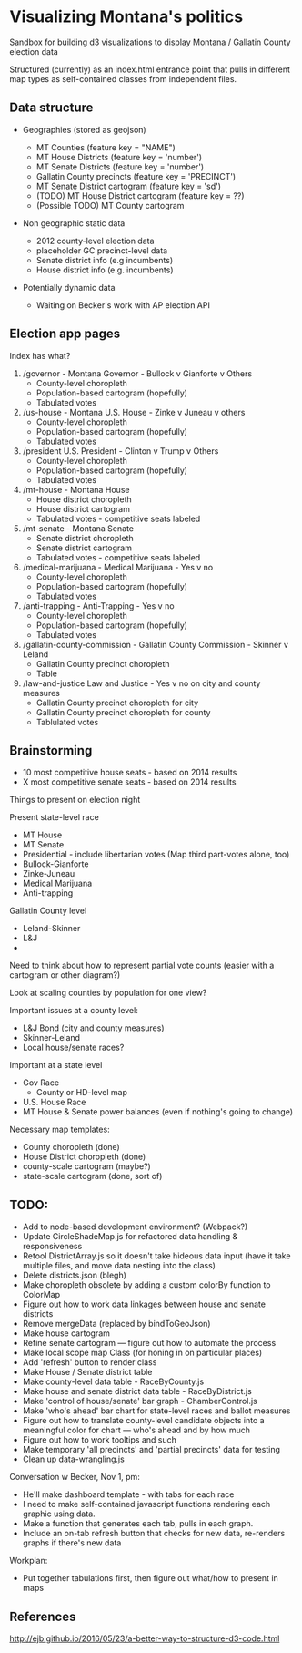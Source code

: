 # Visualizing Montana's politics

Sandbox for building d3 visualizations to display Montana / Gallatin County election data

Structured (currently) as an index.html entrance point that pulls in different map types as self-contained classes from independent files.


## Data structure

- Geographies (stored as geojson)
    + MT Counties (feature key = "NAME")
    + MT House Districts (feature key = 'number')
    + MT Senate Districts (feature key = 'number')
    + Gallatin County precincts (feature key = 'PRECINCT')
    + MT Senate District cartogram (feature key = 'sd')
    + (TODO) MT House District cartogram (feature key = ??)
    + (Possible TODO) MT County cartogram

- Non geographic static data
    + 2012 county-level election data
    + placeholder GC precinct-level data
    + Senate district info (e.g incumbents)
    + House district info (e.g. incumbents)

- Potentially dynamic data
    + Waiting on Becker's work with AP election API

## Election app pages

Index has what?

1. /governor - Montana Governor - Bullock v Gianforte v Others
    - County-level choropleth
    - Population-based cartogram (hopefully)
    - Tabulated votes
2. /us-house - Montana U.S. House - Zinke v Juneau v others
    - County-level choropleth
    - Population-based cartogram (hopefully)
    - Tabulated votes
3. /president U.S. President - Clinton v Trump v Others
    - County-level choropleth
    - Population-based cartogram (hopefully)
    - Tabulated votes
4. /mt-house - Montana House
    - House district choropleth
    - House district cartogram
    - Tabulated votes - competitive seats labeled
5. /mt-senate - Montana Senate
    - Senate district choropleth
    - Senate district cartogram
    - Tabulated votes - competitive seats labeled
6. /medical-marijuana - Medical Marijuana - Yes v no
    - County-level choropleth
    - Population-based cartogram (hopefully)
    - Tabulated votes
7. /anti-trapping - Anti-Trapping - Yes v no
    - County-level choropleth
    - Population-based cartogram (hopefully)
    - Tabulated votes
8. /gallatin-county-commission - Gallatin County Commission - Skinner v Leland
    - Gallatin County precinct choropleth
    - Table
9. /law-and-justice Law and Justice - Yes v no on city and county measures
    - Gallatin County precinct choropleth for city
    - Gallatin County precinct choropleth for county
    - Tablulated votes


## Brainstorming

- 10 most competitive house seats - based on 2014 results
- X most competitive senate seats - based on 2014 results

Things to present on election night

Present state-level race
- MT House 
- MT Senate
- Presidential - include libertarian votes (Map third part-votes alone, too)
- Bullock-Gianforte
- Zinke-Juneau
- Medical Marijuana
- Anti-trapping

Gallatin County level
- Leland-Skinner
- L&J
- 

Need to think about how to represent partial vote counts (easier with a cartogram or other diagram?)

Look at scaling counties by population for one view?

Important issues at a county level:
- L&J Bond (city and county measures)
- Skinner-Leland
- Local house/senate races?

Important at a state level
- Gov Race
    + County or HD-level map
- U.S. House Race
- MT House & Senate power balances (even if nothing's going to change)

Necessary map templates:
- County choropleth (done)
- House District choropleth (done)
- county-scale cartogram (maybe?)
- state-scale cartogram (done, sort of) 



## TODO:
- Add to node-based development environment? (Webpack?)
- Update CircleShadeMap.js for refactored data handling & responsiveness
- Retool DistrictArray.js so it doesn't take hideous data input (have it take multiple files, and move data nesting into the class)
- Delete districts.json (blegh)
- Make choropleth obsolete by adding a custom colorBy function to ColorMap
- Figure out how to work data linkages between house and senate districts
- Remove mergeData (replaced by bindToGeoJson)
- Make house cartogram
- Refine senate cartogram — figure out how to automate the process
- Make local scope map Class (for honing in on particular places)
- Add 'refresh' button to render class
- Make House / Senate district table
- Make county-level data table - RaceByCounty.js
- Make house and senate district data table - RaceByDistrict.js
- Make 'control of house/senate' bar graph - ChamberControl.js
- Make 'who's ahead' bar chart  for state-level races and ballot measures
- Figure out how to translate county-level candidate objects into a meaningful color for chart — who's ahead and by how much
- Figure out how to work tooltips and such
- Make temporary 'all precincts' and 'partial precincts' data for testing
- Clean up data-wrangling.js

Conversation w Becker, Nov 1, pm:
- He'll make dashboard template - with tabs for each race
- I need to make self-contained javascript functions rendering each graphic using data.
- Make a function that generates each tab, pulls in each graph.
- Include an on-tab refresh button that checks for new data, re-renders graphs if there's new data

Workplan:
- Put together tabulations first, then figure out what/how to present in maps

## References

http://ejb.github.io/2016/05/23/a-better-way-to-structure-d3-code.html
